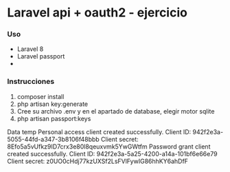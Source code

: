 # Laravel api + oauth2 - ejercicio

### Uso
* Laravel 8
* Laravel passport
* 

### Instrucciones
1) composer install
2) php artisan key:generate
3) Cree su archivo .env y en el apartado de database, elegir motor sqlite
4) php artisan passport:keys


Data temp
Personal access client created successfully.
Client ID: 942f2e3a-5055-44fd-a347-3b8106f48bbb
Client secret: 8Efo5a5vUfkz9ID7crx3e80l8qeuxvmk5YwGWtfm
Password grant client created successfully.
Client ID: 942f2e3a-5a25-4200-a14a-101bf6e66e79
Client secret: z0UO0cHdj77kzUXSf2LsFVlFywIG86hhKY6ahDfF
